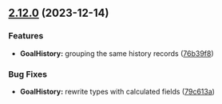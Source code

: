 ## [2.12.0](https://github.com/taskany-inc/issues/compare/v2.11.1...v2.12.0) (2023-12-14)


### Features

* **GoalHistory:** grouping the same history records ([76b39f8](https://github.com/taskany-inc/issues/commit/76b39f8c5915a1543b0ab28842bb0f095ef1f510))


### Bug Fixes

* **GoalHistory:** rewrite types with calculated fields ([79c613a](https://github.com/taskany-inc/issues/commit/79c613af67e4d14ba068b6e64d3b8c09acb4ef19))

